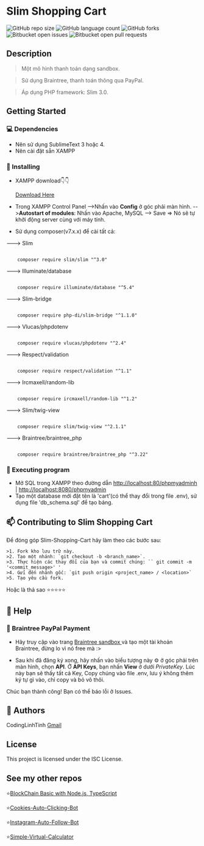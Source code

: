 # Slim Shopping Cart

![GitHub repo size](https://img.shields.io/github/repo-size/codinglinhtinh/Slim-Shopping-Cart?style=for-the-badge)
![GitHub language count](https://img.shields.io/github/languages/count/codinglinhtinh/Slim-Shopping-Cart?style=for-the-badge)
![GitHub forks](https://img.shields.io/github/forks/codinglinhtinh/Slim-Shopping-Cart?style=for-the-badge)
![Bitbucket open issues](https://img.shields.io/bitbucket/issues/codinglinhtinh/Slim-Shopping-Cart?style=for-the-badge)
![Bitbucket open pull requests](https://img.shields.io/bitbucket/pr-raw/codinglinhtinh/Slim-Shopping-Cart?style=for-the-badge)


## Description
>Một mô hình thanh toán dạng sandbox.

>Sử dụng Braintree, thanh toán thông qua PayPal.

>Áp dụng PHP framework: Slim 3.0.

## Getting Started
### 💻 Dependencies

* Nên sử dụng SublimeText 3 hoặc 4.
* Nên cài đặt sẵn XAMPP

### 🚀 Installing

* XAMPP download👇👇


    <a href="https://www.apachefriends.org/download.html">
        Download Here
    </a>

* Trong XAMPP Control Panel
-->Nhấn vào <b>Config</b> ở góc phải màn hình.
--><b>Autostart of modules</b>: Nhấn vào Apache, MySQL --> Save => Nó sẽ tự khởi động server cùng với máy tính.

* Sử dụng composer(v7.x.x) để cài tất cả:

---> Slim 

<code>
    composer require slim/slim "^3.0"
</code>


---> Illuminate/database

<code>
    composer require illuminate/database "^5.4"
</code>


---> Slim-bridge

<code>
    composer require php-di/slim-bridge "^1.1.0"
</code>


---> Vlucas/phpdotenv

<code>
    composer require vlucas/phpdotenv "^2.4"
</code>


---> Respect/validation

<code>
    composer require respect/validation "^1.1"
</code>


---> Ircmaxell/random-lib

<code>
    composer require ircmaxell/random-lib "^1.2"
</code>


---> Slim/twig-view

<code>
    composer require slim/twig-view "^2.1.1"
</code>


---> Braintree/braintree_php

<code>
    composer require braintree/braintree_php "^3.22"
</code>


### 🚀 Executing program

* Mở SQL trong XAMPP theo đường dẫn <a href="http://localhost:80/phpmyadminh"> http://localhost:80/phpmyadminh</a> | <a href="http://localhost:8080/phpmyadmin"> http://localhost:8080/phpmyadmin</a>
* Tạo một database mới đặt tên là 'cart'(có thể thay đổi trong file .env), sử dụng file 'db_schema.sql' để tạo bảng.

## 📫 Contributing to Slim Shopping Cart
Để đóng góp Slim-Shopping-Cart hãy làm theo các bước sau:

    >1. Fork kho lưu trữ này.
    >2. Tạo một nhánh: `git checkout -b <branch_name>`.
    >3. Thực hiện các thay đổi của bạn và commit chúng: `` git commit -m '<commit_message>' '
    >4. Gửi đến nhánh gốc: `git push origin <project_name> / <location>`
    >5. Tạo yêu cầu fork.

Hoặc là thả sao ⭐⭐⭐⭐⭐

## 🔎 Help

### 🛒 Braintree PayPal Payment
* Hãy truy cập vào trang <a href="https://www.braintreepayments.com/sandbox"> Braintree sandbox </a> và tạo một tài khoản Braintree, đừng lo vì nó free mà :> 

* Sau khi đã đăng ký xong, hãy nhấn vào biểu tượng này ⚙ ở góc phải trên màn hình, chọn <b>API</b>. Ở <b>API Keys</b>, bạn nhấn <b>View</b> ở dưới <i>PrivateKey</i>. Lúc này bạn sẽ thấy tất cả Key, Copy chúng vào file .env, lưu ý không thêm ký tự gì vào, chỉ copy và bỏ vô thôi.

Chúc bạn thành công!
Bạn có thể báo lỗi ở Issues. 

## 🧐 Authors

CodingLinhTinh 
[Gmail](ngocquachgamedevz@gmail.com)


## License

This project is licensed under the ISC License.

## See my other repos
⭐<a href="https://github.com/CodingLinhTinh/Node.js-blockchain-basic.git">BlockChain Basic with Node.js, TypeScript</a>

⭐<a href="https://github.com/CodingLinhTinh/Cookies-Auto-Clicking-Bot.git">Cookies-Auto-Clicking-Bot</a>

⭐<a href="https://github.com/CodingLinhTinh/Instagram-Auto-Follow-Bot.git">Instagram-Auto-Follow-Bot</a>

⭐<a href="https://github.com/CodingLinhTinh/Simple-Virtual-Calculator.git">Simple-Virtual-Calculator</a>
